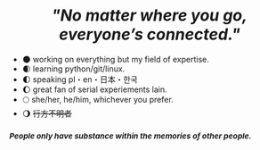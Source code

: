 # <center>*"No matter where you go, everyone’s connected."*</center>

- 🌑 working on everything but my field of expertise.
- 🌒 learning python/git/linux.
- 🌓 speaking pl・en・日本・한국
- 🌔 great fan of serial experiements lain.
- 🌕 she/her, he/him, whichever you prefer.
- 🌖 ~~行方不明者~~

### <sub>*People only have substance within the memories of other people.*</sub>


